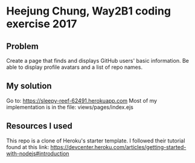 # Heejung Chung, Way2B1 coding exercise 2017

## Problem
Create a page that finds and displays GitHub users' basic information.
Be able to display profile avatars and a list of repo names.

## My solution
Go to: https://sleepy-reef-62491.herokuapp.com
Most of my implementation is in the file: views/pages/index.ejs

## Resources I used
This repo is a clone of Heroku's starter template. I followed their tutorial found at this link: https://devcenter.heroku.com/articles/getting-started-with-nodejs#introduction